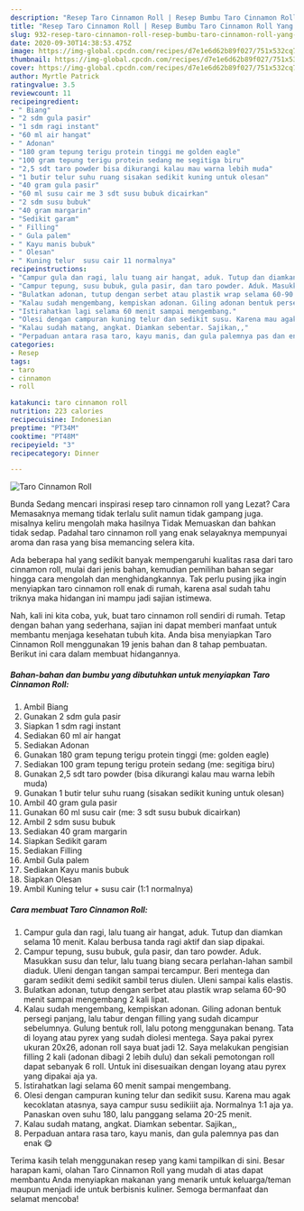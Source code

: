```yaml
---
description: "Resep Taro Cinnamon Roll | Resep Bumbu Taro Cinnamon Roll Yang Bikin Ngiler"
title: "Resep Taro Cinnamon Roll | Resep Bumbu Taro Cinnamon Roll Yang Bikin Ngiler"
slug: 932-resep-taro-cinnamon-roll-resep-bumbu-taro-cinnamon-roll-yang-bikin-ngiler
date: 2020-09-30T14:38:53.475Z
image: https://img-global.cpcdn.com/recipes/d7e1e6d62b89f027/751x532cq70/taro-cinnamon-roll-foto-resep-utama.jpg
thumbnail: https://img-global.cpcdn.com/recipes/d7e1e6d62b89f027/751x532cq70/taro-cinnamon-roll-foto-resep-utama.jpg
cover: https://img-global.cpcdn.com/recipes/d7e1e6d62b89f027/751x532cq70/taro-cinnamon-roll-foto-resep-utama.jpg
author: Myrtle Patrick
ratingvalue: 3.5
reviewcount: 11
recipeingredient:
- " Biang"
- "2 sdm gula pasir"
- "1 sdm ragi instant"
- "60 ml air hangat"
- " Adonan"
- "180 gram tepung terigu protein tinggi me golden eagle"
- "100 gram tepung terigu protein sedang me segitiga biru"
- "2,5 sdt taro powder bisa dikurangi kalau mau warna lebih muda"
- "1 butir telur suhu ruang sisakan sedikit kuning untuk olesan"
- "40 gram gula pasir"
- "60 ml susu cair me 3 sdt susu bubuk dicairkan"
- "2 sdm susu bubuk"
- "40 gram margarin"
- "Sedikit garam"
- " Filling"
- " Gula palem"
- " Kayu manis bubuk"
- " Olesan"
- " Kuning telur  susu cair 11 normalnya"
recipeinstructions:
- "Campur gula dan ragi, lalu tuang air hangat, aduk. Tutup dan diamkan selama 10 menit. Kalau berbusa tanda ragi aktif dan siap dipakai."
- "Campur tepung, susu bubuk, gula pasir, dan taro powder. Aduk. Masukkan susu dan telur, lalu tuang biang secara perlahan-lahan sambil diaduk. Uleni dengan tangan sampai tercampur. Beri mentega dan garam sedikit demi sedikit sambil terus diulen. Uleni sampai kalis elastis."
- "Bulatkan adonan, tutup dengan serbet atau plastik wrap selama 60-90 menit sampai mengembang 2 kali lipat."
- "Kalau sudah mengembang, kempiskan adonan. Giling adonan bentuk persegi panjang, lalu tabur dengan filling yang sudah dicampur sebelumnya. Gulung bentuk roll, lalu potong menggunakan benang. Tata di loyang atau pyrex yang sudah diolesi mentega. Saya pakai pyrex ukuran 20x26, adonan roll saya buat jadi 12. Saya melakukan pengisian filling 2 kali (adonan dibagi 2 lebih dulu) dan sekali pemotongan roll dapat sebanyak 6 roll. Untuk ini disesuaikan dengan loyang atau pyrex yang dipakai aja ya."
- "Istirahatkan lagi selama 60 menit sampai mengembang."
- "Olesi dengan campuran kuning telur dan sedikit susu. Karena mau agak kecoklatan atasnya, saya campur susu sedikiiit aja. Normalnya 1:1 aja ya. Panaskan oven suhu 180, lalu panggang selama 20-25 menit."
- "Kalau sudah matang, angkat. Diamkan sebentar. Sajikan,,"
- "Perpaduan antara rasa taro, kayu manis, dan gula palemnya pas dan enak 😋"
categories:
- Resep
tags:
- taro
- cinnamon
- roll

katakunci: taro cinnamon roll 
nutrition: 223 calories
recipecuisine: Indonesian
preptime: "PT34M"
cooktime: "PT48M"
recipeyield: "3"
recipecategory: Dinner

---
```



![Taro Cinnamon Roll](https://img-global.cpcdn.com/recipes/d7e1e6d62b89f027/751x532cq70/taro-cinnamon-roll-foto-resep-utama.jpg)

Bunda Sedang mencari inspirasi resep taro cinnamon roll yang Lezat? Cara Memasaknya memang tidak terlalu sulit namun tidak gampang juga. misalnya keliru mengolah maka hasilnya Tidak Memuaskan dan bahkan tidak sedap. Padahal taro cinnamon roll yang enak selayaknya mempunyai aroma dan rasa yang bisa memancing selera kita.



Ada beberapa hal yang sedikit banyak mempengaruhi kualitas rasa dari taro cinnamon roll, mulai dari jenis bahan, kemudian pemilihan bahan segar hingga cara mengolah dan menghidangkannya. Tak perlu pusing jika ingin menyiapkan taro cinnamon roll enak di rumah, karena asal sudah tahu triknya maka hidangan ini mampu jadi sajian istimewa.


Nah, kali ini kita coba, yuk, buat taro cinnamon roll sendiri di rumah. Tetap dengan bahan yang sederhana, sajian ini dapat memberi manfaat untuk membantu menjaga kesehatan tubuh kita. Anda bisa menyiapkan Taro Cinnamon Roll menggunakan 19 jenis bahan dan 8 tahap pembuatan. Berikut ini cara dalam membuat hidangannya.

<!--inarticleads1-->

##### Bahan-bahan dan bumbu yang dibutuhkan untuk menyiapkan Taro Cinnamon Roll:

1. Ambil  Biang
1. Gunakan 2 sdm gula pasir
1. Siapkan 1 sdm ragi instant
1. Sediakan 60 ml air hangat
1. Sediakan  Adonan
1. Gunakan 180 gram tepung terigu protein tinggi (me: golden eagle)
1. Sediakan 100 gram tepung terigu protein sedang (me: segitiga biru)
1. Gunakan 2,5 sdt taro powder (bisa dikurangi kalau mau warna lebih muda)
1. Gunakan 1 butir telur suhu ruang (sisakan sedikit kuning untuk olesan)
1. Ambil 40 gram gula pasir
1. Gunakan 60 ml susu cair (me: 3 sdt susu bubuk dicairkan)
1. Ambil 2 sdm susu bubuk
1. Sediakan 40 gram margarin
1. Siapkan Sedikit garam
1. Sediakan  Filling
1. Ambil  Gula palem
1. Sediakan  Kayu manis bubuk
1. Siapkan  Olesan
1. Ambil  Kuning telur + susu cair (1:1 normalnya)




<!--inarticleads2-->

##### Cara membuat Taro Cinnamon Roll:

1. Campur gula dan ragi, lalu tuang air hangat, aduk. Tutup dan diamkan selama 10 menit. Kalau berbusa tanda ragi aktif dan siap dipakai.
1. Campur tepung, susu bubuk, gula pasir, dan taro powder. Aduk. Masukkan susu dan telur, lalu tuang biang secara perlahan-lahan sambil diaduk. Uleni dengan tangan sampai tercampur. Beri mentega dan garam sedikit demi sedikit sambil terus diulen. Uleni sampai kalis elastis.
1. Bulatkan adonan, tutup dengan serbet atau plastik wrap selama 60-90 menit sampai mengembang 2 kali lipat.
1. Kalau sudah mengembang, kempiskan adonan. Giling adonan bentuk persegi panjang, lalu tabur dengan filling yang sudah dicampur sebelumnya. Gulung bentuk roll, lalu potong menggunakan benang. Tata di loyang atau pyrex yang sudah diolesi mentega. Saya pakai pyrex ukuran 20x26, adonan roll saya buat jadi 12. Saya melakukan pengisian filling 2 kali (adonan dibagi 2 lebih dulu) dan sekali pemotongan roll dapat sebanyak 6 roll. Untuk ini disesuaikan dengan loyang atau pyrex yang dipakai aja ya.
1. Istirahatkan lagi selama 60 menit sampai mengembang.
1. Olesi dengan campuran kuning telur dan sedikit susu. Karena mau agak kecoklatan atasnya, saya campur susu sedikiiit aja. Normalnya 1:1 aja ya. Panaskan oven suhu 180, lalu panggang selama 20-25 menit.
1. Kalau sudah matang, angkat. Diamkan sebentar. Sajikan,,
1. Perpaduan antara rasa taro, kayu manis, dan gula palemnya pas dan enak 😋




Terima kasih telah menggunakan resep yang kami tampilkan di sini. Besar harapan kami, olahan Taro Cinnamon Roll yang mudah di atas dapat membantu Anda menyiapkan makanan yang menarik untuk keluarga/teman maupun menjadi ide untuk berbisnis kuliner. Semoga bermanfaat dan selamat mencoba!

